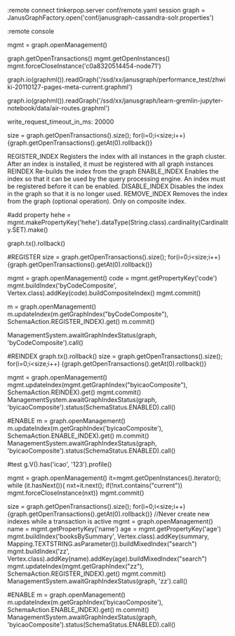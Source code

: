 :remote connect tinkerpop.server conf/remote.yaml session
graph = JanusGraphFactory.open('conf/janusgraph-cassandra-solr.properties')

:remote console


mgmt = graph.openManagement()

graph.getOpenTransactions()
mgmt.getOpenInstances()
mgmt.forceCloseInstance('c0a8320514454-node71')

graph.io(graphml()).readGraph('/ssd/xx/janusgraph/performance_test/zhwiki-20110127-pages-meta-current.graphml')


graph.io(graphml()).readGraph('/ssd/xx/janusgraph/learn-gremlin-jupyter-notebook/data/air-routes.graphml')



write_request_timeout_in_ms: 20000



size = graph.getOpenTransactions().size();
for(i=0;i<size;i++) {graph.getOpenTransactions().getAt(0).rollback()}


REGISTER_INDEX Registers the index with all instances in the graph cluster. After an index is installed, it must be registered with all graph instances
REINDEX Re-builds the index from the graph
ENABLE_INDEX Enables the index so that it can be used by the query processing engine. An index must be registered before it can be enabled.
DISABLE_INDEX Disables the index in the graph so that it is no longer used.
REMOVE_INDEX Removes the index from the graph (optional operation). Only on composite index.


#add property
hehe = mgmt.makePropertyKey('hehe').dataType(String.class).cardinality(Cardinality.SET).make()


graph.tx().rollback()

#REGISTER
size = graph.getOpenTransactions().size();
for(i=0;i<size;i++) {graph.getOpenTransactions().getAt(0).rollback()}

mgmt = graph.openManagement()
code = mgmt.getPropertyKey('code')
mgmt.buildIndex('byCodeComposite', Vertex.class).addKey(code).buildCompositeIndex()
mgmt.commit()

m = graph.openManagement()
m.updateIndex(m.getGraphIndex("byCodeComposite"), SchemaAction.REGISTER_INDEX).get()
m.commit()

ManagementSystem.awaitGraphIndexStatus(graph, 'byCodeComposite').call()

#REINDEX
graph.tx().rollback()
size = graph.getOpenTransactions().size();
for(i=0;i<size;i++) {graph.getOpenTransactions().getAt(0).rollback()}

mgmt = graph.openManagement()
mgmt.updateIndex(mgmt.getGraphIndex("byicaoComposite"), SchemaAction.REINDEX).get()
mgmt.commit()
ManagementSystem.awaitGraphIndexStatus(graph, 'byicaoComposite').status(SchemaStatus.ENABLED).call()

#ENABLE
m = graph.openManagement()
m.updateIndex(m.getGraphIndex('byicaoComposite'), SchemaAction.ENABLE_INDEX).get() 
m.commit() 
ManagementSystem.awaitGraphIndexStatus(graph, 'byicaoComposite').status(SchemaStatus.ENABLED).call()

#test
g.V().has('icao', '123').profile()


mgmt = graph.openManagement()
it=mgmt.getOpenInstances().iterator(); while (it.hasNext()){ nxt=it.next(); if(!nxt.contains("current"))  mgmt.forceCloseInstance(nxt)}
mgmt.commit()








size = graph.getOpenTransactions().size();
for(i=0;i<size;i++) {graph.getOpenTransactions().getAt(0).rollback()}  //Never create new indexes while a transaction is active
mgmt = graph.openManagement()
name = mgmt.getPropertyKey('name')
age = mgmt.getPropertyKey('age')
mgmt.buildIndex('booksBySummary', Vertex.class).addKey(summary, Mapping.TEXTSTRING.asParameter()).buildMixedIndex("search")
mgmt.buildIndex('zz', Vertex.class).addKey(name).addKey(age).buildMixedIndex("search")
mgmt.updateIndex(mgmt.getGraphIndex("zz"), SchemaAction.REGISTER_INDEX).get()
mgmt.commit()
ManagementSystem.awaitGraphIndexStatus(graph, 'zz').call()

#ENABLE
m = graph.openManagement()
m.updateIndex(m.getGraphIndex('byicaoComposite'), SchemaAction.ENABLE_INDEX).get() 
m.commit() 
ManagementSystem.awaitGraphIndexStatus(graph, 'byicaoComposite').status(SchemaStatus.ENABLED).call()

